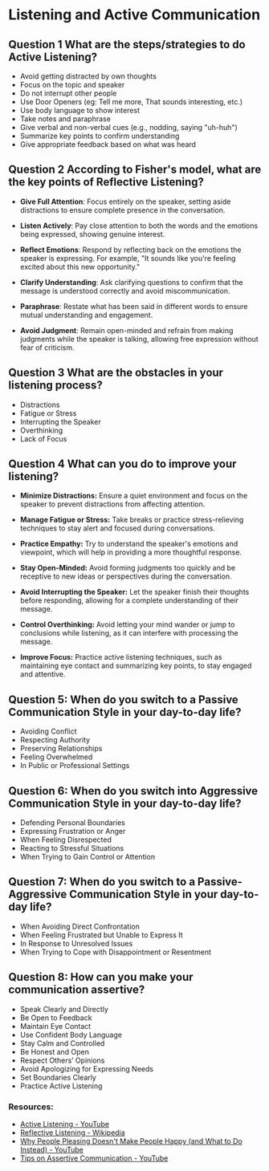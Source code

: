 # Listening and Active Communication

## Question 1 What are the steps/strategies to do Active Listening?

- Avoid getting distracted by own thoughts
- Focus on the topic and speaker
- Do not interrupt other people
- Use Door Openers (eg: Tell me more, That sounds interesting, etc.)
- Use body language to show interest
- Take notes and paraphrase
- Give verbal and non-verbal cues (e.g., nodding, saying "uh-huh")
- Summarize key points to confirm understanding
- Give appropriate feedback based on what was heard

## Question 2 According to Fisher's model, what are the key points of Reflective Listening?

- **Give Full Attention**: Focus entirely on the speaker, setting aside distractions to ensure complete presence in the conversation.

- **Listen Actively**: Pay close attention to both the words and the emotions being expressed, showing genuine interest.

- **Reflect Emotions**: Respond by reflecting back on the emotions the speaker is expressing. For example, "It sounds like you're feeling excited about this new opportunity."

- **Clarify Understanding**: Ask clarifying questions to confirm that the message is understood correctly and avoid miscommunication.

- **Paraphrase**: Restate what has been said in different words to ensure mutual understanding and engagement.

- **Avoid Judgment**: Remain open-minded and refrain from making judgments while the speaker is talking, allowing free expression without fear of criticism.

## Question 3 What are the obstacles in your listening process?

- Distractions
- Fatigue or Stress
- Interrupting the Speaker
- Overthinking
- Lack of Focus

## Question 4 What can you do to improve your listening?

- **Minimize Distractions:** Ensure a quiet environment and focus on the speaker to prevent distractions from affecting attention.

- **Manage Fatigue or Stress:** Take breaks or practice stress-relieving techniques to stay alert and focused during conversations.

- **Practice Empathy:** Try to understand the speaker's emotions and viewpoint, which will help in providing a more thoughtful response.

- **Stay Open-Minded:** Avoid forming judgments too quickly and be receptive to new ideas or perspectives during the conversation.

- **Avoid Interrupting the Speaker:** Let the speaker finish their thoughts before responding, allowing for a complete understanding of their message.

- **Control Overthinking:** Avoid letting your mind wander or jump to conclusions while listening, as it can interfere with processing the message.

- **Improve Focus:** Practice active listening techniques, such as maintaining eye contact and summarizing key points, to stay engaged and attentive.

## Question 5: When do you switch to a Passive Communication Style in your day-to-day life?

- Avoiding Conflict
- Respecting Authority
- Preserving Relationships
- Feeling Overwhelmed
- In Public or Professional Settings

## Question 6: When do you switch into Aggressive Communication Style in your day-to-day life?

- Defending Personal Boundaries
- Expressing Frustration or Anger
- When Feeling Disrespected
- Reacting to Stressful Situations
- When Trying to Gain Control or Attention

## Question 7: When do you switch to a Passive-Aggressive Communication Style in your day-to-day life?

- When Avoiding Direct Confrontation
- When Feeling Frustrated but Unable to Express It
- In Response to Unresolved Issues
- When Trying to Cope with Disappointment or Resentment

## Question 8: How can you make your communication assertive?

- Speak Clearly and Directly
- Be Open to Feedback
- Maintain Eye Contact
- Use Confident Body Language
- Stay Calm and Controlled
- Be Honest and Open
- Respect Others’ Opinions
- Avoid Apologizing for Expressing Needs
- Set Boundaries Clearly
- Practice Active Listening

### Resources:

- [Active Listening - YouTube](https://www.youtube.com/watch?v=rzsVh8YwZEQ)
- [Reflective Listening - Wikipedia](https://en.wikipedia.org/wiki/Reflective_listening)
- [Why People Pleasing Doesn't Make People Happy (and What to Do Instead) - YouTube](https://www.youtube.com/watch?v=BanqlGZSWiI)
- [Tips on Assertive Communication - YouTube](https://www.youtube.com/watch?v=vlwmfiCb-vc)
